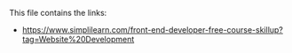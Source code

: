 This file contains the links:
- https://www.simplilearn.com/front-end-developer-free-course-skillup?tag=Website%20Development
